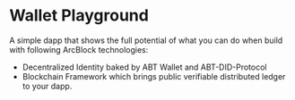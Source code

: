 # Wallet Playground

A simple dapp that shows the full potential of what you can do when build with following ArcBlock technologies:

- Decentralized Identity baked by ABT Wallet and ABT-DID-Protocol
- Blockchain Framework which brings public verifiable distributed ledger to your dapp.
